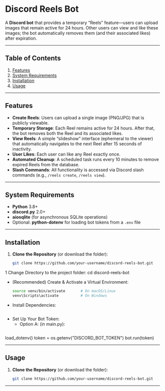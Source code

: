 # Discord Reels Bot

A **Discord bot** that provides a temporary “Reels” feature—users can upload images that remain active for 24 hours. Other users can view and like these images; the bot automatically removes them (and their associated likes) after expiration.

---

## Table of Contents

1. [Features](#features)  
2. [System Requirements](#system-requirements)  
3. [Installation](#installation)
4. [Usage](#usage)  

---

## Features

- **Create Reels**: Users can upload a single image (PNG/JPG) that is publicly viewable.  
- **Temporary Storage**: Each Reel remains active for 24 hours. After that, the bot removes both the Reel and its associated likes.  
- **View Reels**: A simple “slideshow” interface (ephemeral to the viewer) that automatically navigates to the next Reel after 15 seconds of inactivity.  
- **User Likes**: Each user can like any Reel exactly once.  
- **Automated Cleanup**: A scheduled task runs every 10 minutes to remove expired Reels from the database.  
- **Slash Commands**: All functionality is accessed via Discord slash commands (e.g., `/reels create`, `/reels view`).  

---

## System Requirements

- **Python** 3.8+  
- **discord.py** 2.0+  
- **aiosqlite** (for asynchronous SQLite operations)  
- Optional: **python-dotenv** for loading bot tokens from a `.env` file  


---

## Installation

1. **Clone the Repository** (or download the folder):
   ```bash
   git clone https://github.com/your-username/discord-reels-bot.git
1 Change Directory to the project folder:
   cd discord-reels-bot
- (Recommended) Create & Activate a Virtual Environment:
   ```bash python -m venv venv
   source venv/bin/activate       # On macOS/Linux
   venv\Scripts\activate          # On Windows
- Install Dependencies:
   ```bash pip install -r requirements.txt
- Set Up Your Bot Token:
   - Option A: (in main.py):
      ```bash bot.run("YOUR_BOT_TOKEN")

load_dotenv()
token = os.getenv("DISCORD_BOT_TOKEN")
bot.run(token)




---

## Usage

1. **Clone the Repository** (or download the folder):
   ```bash
   git clone https://github.com/your-username/discord-reels-bot.git

---
